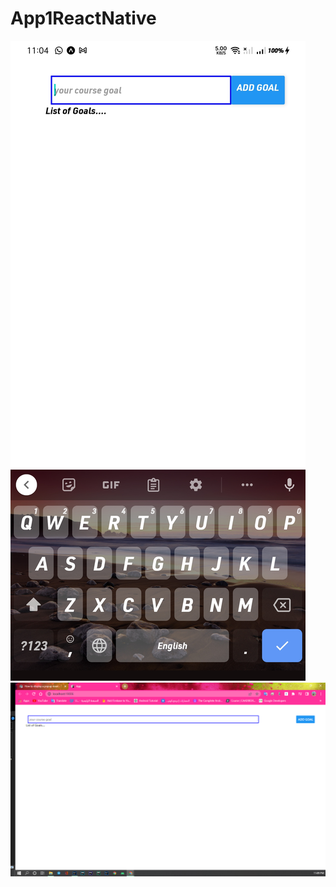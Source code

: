 # App1ReactNative

![screenshote](https://github.com/CoderEslam/App1ReactNative/blob/master/assets/screenshot.jpg)
![screen](https://github.com/CoderEslam/App1ReactNative/blob/master/assets/screen.png)
